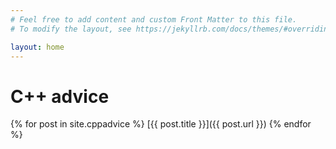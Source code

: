 ```yaml
---
# Feel free to add content and custom Front Matter to this file.
# To modify the layout, see https://jekyllrb.com/docs/themes/#overriding-theme-defaults

layout: home
---
```

# C++ advice
{% for post in site.cppadvice %}
  [{{ post.title }}]({{ post.url }})
{% endfor %}
